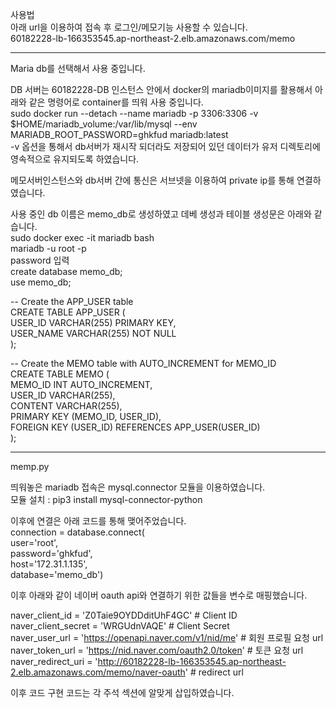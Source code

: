 사용법  
아래 url을 이용하여 접속 후 로그인/메모기능 사용할 수 있습니다.  
60182228-lb-166353545.ap-northeast-2.elb.amazonaws.com/memo  

------------------------------------------------
Maria db를 선택해서 사용 중입니다.  
  
DB 서버는 60182228-DB 인스턴스 안에서 docker의 mariadb이미지를 활용해서 아래와 같은 명령어로 container를 띄워 사용 중입니다.  
sudo docker run --detach --name mariadb -p 3306:3306 -v $HOME/mariadb_volume:/var/lib/mysql --env MARIADB_ROOT_PASSWORD=ghkfud mariadb:latest  
-v 옵션을 통해서 db서버가 재시작 되더라도 저장되어 있던 데이터가 유저 디렉토리에 영속적으로 유지되도록 하였습니다.  

메모서버인스턴스와 db서버 간에 통신은 서브넷을 이용하여 private ip를 통해 연결하였습니다.  

사용 중인 db 이름은 memo_db로 생성하였고 데베 생성과 테이블 생성문은 아래와 같습니다.  
sudo docker exec -it mariadb bash  
mariadb -u root -p  
password 입력  
create database memo_db;  
use memo_db;  
  
-- Create the APP_USER table  
CREATE TABLE APP_USER (  
    USER_ID VARCHAR(255) PRIMARY KEY,  
    USER_NAME VARCHAR(255) NOT NULL  
);  

-- Create the MEMO table with AUTO_INCREMENT for MEMO_ID  
CREATE TABLE MEMO (  
    MEMO_ID INT AUTO_INCREMENT,  
    USER_ID VARCHAR(255),  
    CONTENT VARCHAR(255),  
    PRIMARY KEY (MEMO_ID, USER_ID),  
    FOREIGN KEY (USER_ID) REFERENCES APP_USER(USER_ID)  
);  

----------------------------------------------------  
memp.py  
  
띄워놓은 mariadb 접속은 mysql.connector 모듈을 이용하였습니다.  
모듈 설치 : pip3 install mysql-connector-python  
  
이후에 연결은 아래 코드를 통해 맺어주었습니다.  
connection = database.connect(  
    user='root',  
    password='ghkfud',  
    host='172.31.1.135',  
    database='memo_db')  
  
이후 아래와 같이 네이버 oauth api와 연결하기 위한 값들을 변수로 매핑했습니다.  
  
naver_client_id = 'Z0Taie9OYDDditUhF4GC' # Client ID  
naver_client_secret = 'WRGUdnVAQE' # Client Secret  
naver_user_url = 'https://openapi.naver.com/v1/nid/me' # 회원 프로필 요청 url  
naver_token_url = 'https://nid.naver.com/oauth2.0/token' # 토큰 요청 url  
naver_redirect_uri = 'http://60182228-lb-166353545.ap-northeast-2.elb.amazonaws.com/memo/naver-oauth' # redirect url  
  
이후 코드 구현 코드는 각 주석 섹션에 알맞게 삽입하였습니다.  
